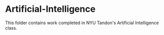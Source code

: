 # Artificial-Intelligence

This folder contains work completed in NYU Tandon's Artificial Intelligence class. 
